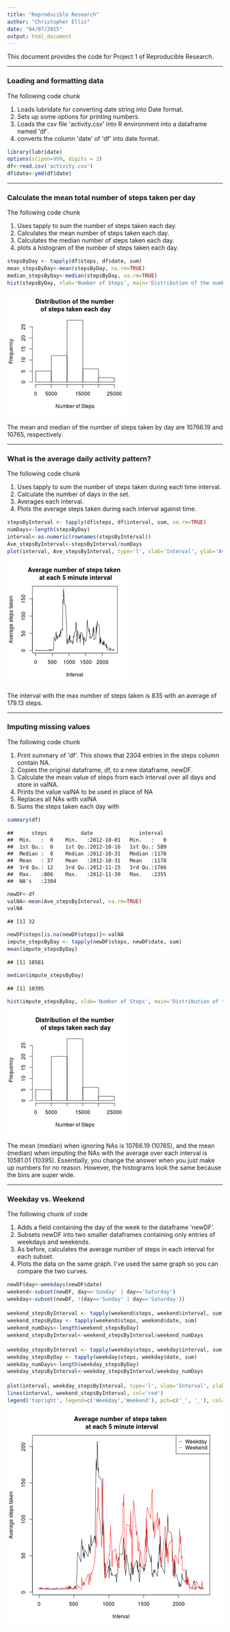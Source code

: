 ```yaml
---
title: "Reproducible Research"
author: "Christopher Ellis"
date: "04/07/2015"
output: html_document
---
```


This document provides the code for Project 1 of Reproducible Research.

***

### Loading and formatting data

The following code chunk

1) Loads lubridate for converting date string into Date format.
2) Sets up some options for printing numbers.
2) Loads the csv file 'activity.csv' into R environment into a dataframe named 'df'.
3) converts the column 'date' of 'df' into date format.


```r
library(lubridate)
options(scipen=999, digits = 2)
df<-read.csv('activity.csv')
df$date<-ymd(df$date)
```
***
### Calculate the mean total number of steps taken per day

The following code chunk

1) Uses tapply to sum the number of steps taken each day.
2) Calculates the mean number of steps taken each day.
3) Calculates the median number of steps taken each day.
4) plots a histogram of the number of steps taken each day.


```r
stepsByDay <- tapply(df$steps, df$date, sum)
mean_stepsByDay<-mean(stepsByDay, na.rm=TRUE)
median_stepsByDay<-median(stepsByDay, na.rm=TRUE)
hist(stepsByDay, xlab='Number of Steps', main='Distribution of the number\n of steps taken each day')
```

![plot of chunk unnamed-chunk-2](figure/unnamed-chunk-2-1.png) 

The mean and median of the number of steps taken by day are 10766.19 and 10765, respectively.

***

### What is the average daily activity pattern?

The following code chunk

1) Uses tapply to sum the number of steps taken during each time interval.
2) Calculate the number of days in the set.
5) Averages each interval.
6) Plots the average steps taken during each interval against time.



```r
stepsByInterval <- tapply(df$steps, df$interval, sum, na.rm=TRUE)
numDays<-length(stepsByDay)
interval<-as.numeric(rownames(stepsByInterval))
Ave_stepsByInterval<-stepsByInterval/numDays
plot(interval, Ave_stepsByInterval, type='l', xlab='Interval', ylab='Average steps taken', main='Average number of steps taken \n at each 5 minute interval')
```

![plot of chunk unnamed-chunk-3](figure/unnamed-chunk-3-1.png) 

The interval with the max number of steps taken is 835 with an average of 179.13 steps.

***

### Imputing missing values

The following code chunk

1) Print summary of 'df'.  This shows that 2304 entries in the steps column contain NA.
2) Copies the original dataframe, df, to a new dataframe, newDF. 
3) Calculate the mean value of steps from each interval over all days and store in valNA.
4) Prints the value valNA to be used in place of NA
5) Replaces all NAs with valNA
6) Sums the steps taken each day with 




```r
summary(df)
```

```
##      steps           date               interval   
##  Min.   :  0    Min.   :2012-10-01   Min.   :   0  
##  1st Qu.:  0    1st Qu.:2012-10-16   1st Qu.: 589  
##  Median :  0    Median :2012-10-31   Median :1178  
##  Mean   : 37    Mean   :2012-10-31   Mean   :1178  
##  3rd Qu.: 12    3rd Qu.:2012-11-15   3rd Qu.:1766  
##  Max.   :806    Max.   :2012-11-30   Max.   :2355  
##  NA's   :2304
```

```r
newDF<-df
valNA<-mean(Ave_stepsByInterval, na.rm=TRUE)
valNA
```

```
## [1] 32
```

```r
newDF$steps[is.na(newDF$steps)]<-valNA
impute_stepsByDay <- tapply(newDF$steps, newDF$date, sum)
mean(impute_stepsByDay)
```

```
## [1] 10581
```

```r
median(impute_stepsByDay)
```

```
## [1] 10395
```

```r
hist(impute_stepsByDay, xlab='Number of Steps', main='Distribution of the number\n of steps taken each day')
```

![plot of chunk unnamed-chunk-4](figure/unnamed-chunk-4-1.png) 

The mean (median) when ignoring NAs is 10766.19 (10765), and the mean (median) when imputing the NAs with the average over each interval is 10581.01 (10395).  Essentially, you change the answer when you just make up numbers for no reason.  However, the histograms look the same because the bins are super wide.

***

### Weekday vs. Weekend

The following chunk of code

1) Adds a field containing the day of the week to the dataframe 'newDF'.
2) Subsets newDF into two smaller dataframes containing only entries of weekdays and weekends.
3) As before, calculates the average number of steps in each interval for each subset.
4) Plots the data on the same graph.  I've used the same graph so you can compare the two curves.


```r
newDF$day<-weekdays(newDF$date)
weekend<-subset(newDF, day=='Sunday' | day=='Saturday')
weekday<-subset(newDF, !(day=='Sunday' | day=='Saturday'))

weekend_stepsByInterval <- tapply(weekend$steps, weekend$interval, sum, na.rm=TRUE)
weekend_stepsByDay <- tapply(weekend$steps, weekend$date, sum)
weekend_numDays<-length(weekend_stepsByDay)
weekend_stepsByInterval<-weekend_stepsByInterval/weekend_numDays

weekday_stepsByInterval <- tapply(weekday$steps, weekday$interval, sum, na.rm=TRUE)
weekday_stepsByDay <- tapply(weekday$steps, weekday$date, sum)
weekday_numDays<-length(weekday_stepsByDay)
weekday_stepsByInterval<-weekday_stepsByInterval/weekday_numDays

plot(interval, weekday_stepsByInterval, type='l', xlab='Interval', ylab='Average steps taken', main='Average number of steps taken \n at each 5 minute interval')
lines(interval, weekend_stepsByInterval, col='red')
legend('topright', legend=c('Weekday','Weekend'), pch=c('_', '_'), col=c('black', 'red'))
```

![plot of chunk unnamed-chunk-5](figure/unnamed-chunk-5-1.png) 

